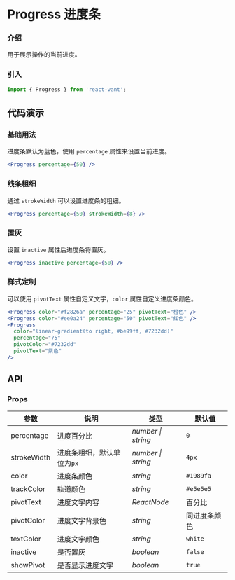 # Progress 进度条

### 介绍

用于展示操作的当前进度。

### 引入

```js
import { Progress } from 'react-vant';
```

## 代码演示

### 基础用法

进度条默认为蓝色，使用 `percentage` 属性来设置当前进度。

```jsx
<Progress percentage={50} />
```

### 线条粗细

通过 `strokeWidth` 可以设置进度条的粗细。

```jsx
<Progress percentage={50} strokeWidth={8} />
```

### 置灰

设置 `inactive` 属性后进度条将置灰。

```jsx
<Progress inactive percentage={50} />
```

### 样式定制

可以使用 `pivotText` 属性自定义文字，`color` 属性自定义进度条颜色。

```jsx
<Progress color="#f2826a" percentage="25" pivotText="橙色" />
<Progress color="#ee0a24" percentage="50" pivotText="红色" />
<Progress
  color="linear-gradient(to right, #be99ff, #7232dd)"
  percentage="75"
  pivotColor="#7232dd"
  pivotText="紫色"
/>
```

## API

### Props

| 参数         | 说明                       | 类型               | 默认值       |
| ------------ | -------------------------- | ------------------ | ------------ |
| percentage   | 进度百分比                 | _number \| string_ | `0`          |
| strokeWidth | 进度条粗细，默认单位为`px` | _number \| string_ | `4px`        |
| color        | 进度条颜色                 | _string_           | `#1989fa`    |
| trackColor  | 轨道颜色                   | _string_           | `#e5e5e5`    |
| pivotText   | 进度文字内容               | _ReactNode_           | 百分比       |
| pivotColor  | 进度文字背景色             | _string_           | 同进度条颜色 |
| textColor   | 进度文字颜色               | _string_           | `white`      |
| inactive     | 是否置灰                   | _boolean_          | `false`      |
| showPivot   | 是否显示进度文字           | _boolean_          | `true`       |
